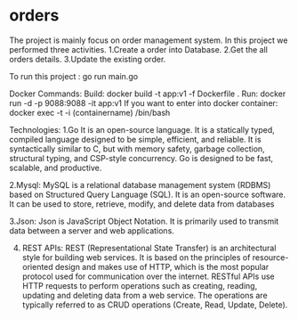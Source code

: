 # orders
The project is mainly focus on order management system. In this project we performed three activities.
1.Create a order into Database.
2.Get the all orders details.
3.Update the existing order. 

To run this project : go run main.go

Docker Commands: 
Build: docker build -t app:v1 -f Dockerfile .
Run: docker run -d -p 9088:9088 -it app:v1
If you want to enter into docker container: docker exec -t -i (containername) /bin/bash

Technologies:
1.Go
It is an open-source language. It is a statically typed, compiled language designed to be simple, efficient, and reliable. It is syntactically similar to C, but with memory safety, garbage collection, structural typing, and CSP-style concurrency.
Go is designed to be fast, scalable, and productive.

2.Mysql:
MySQL is a relational database management system (RDBMS) based on Structured Query Language (SQL). It is an open-source software.
It can be used to store, retrieve, modify, and delete data from databases

3.Json:
Json is JavaScript Object Notation. It is primarily used to transmit data between a server and web applications.

4. REST APIs:
REST (Representational State Transfer) is an architectural style for building web services. It is based on the principles of resource-oriented design and makes use of HTTP, which is the most popular protocol used for communication over the internet. RESTful APIs use HTTP requests to perform operations such as creating, reading, updating and deleting data from a web service. The operations are typically referred to as CRUD operations (Create, Read, Update, Delete).

